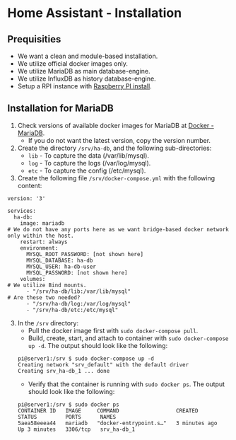 # Home Assistant - Installation

## Prequisities

- We want a clean and module-based installation.
- We utilize official docker images only.
- We utilize MariaDB as main database-engine.
- We utilize InfluxDB as history database-engine.
- Setup a RPI instance with [Raspberry PI install](https://github.com/slittorin/raspberrypi-install/).

## Installation for MariaDB

1. Check versions of available docker images for MariaDB at [Docker - MariaDB](https://hub.docker.com/_/mariadb).
   - If you do not want the latest version, copy the version number.
4. Create the directory `/srv/ha-db`, and the following sub-directories:
   - `lib` - To capture the data (/var/lib/mysql).
   - `log` - To capture the logs (/var/log/mysql).
   - `etc` - To capture the config (/etc/mysql).
6. Create the following file `/srv/docker-compose.yml` with the following content:
```
version: '3'

services:
  ha-db:
    image: mariadb
# We do not have any ports here as we want bridge-based docker network only within the host.
    restart: always
    environment:
      MYSQL_ROOT_PASSWORD: [not shown here]
      MYSQL_DATABASE: ha-db
      MYSQL_USER: ha-db-user
      MYSQL_PASSWORD: [not shown here]
    volumes:
# We utilize Bind mounts.
      - "/srv/ha-db/lib:/var/lib/mysql"
# Are these two needed?
      - "/srv/ha-db/log:/var/log/mysql"
      - "/srv/ha-db/etc:/etc/mysql"
```
3. In the `/srv` directory:
   - Pull the docker image first with `sudo docker-compose pull`.
   - Build, create, start, and attach to container with `sudo docker-compose up -d`. The output should look like the following:
   ```shell
   pi@server1:/srv $ sudo docker-compose up -d
   Creating network "srv_default" with the default driver
   Creating srv_ha-db_1 ... done
   ```
   - Verify that the container is running with `sudo docker ps`. The output should look like the following:
   ```shell
   pi@server1:/srv $ sudo docker ps
   CONTAINER ID   IMAGE     COMMAND                  CREATED         STATUS         PORTS      NAMES
   5aea58eeea44   mariadb   "docker-entrypoint.s…"   3 minutes ago   Up 3 minutes   3306/tcp   srv_ha-db_1
   ```
